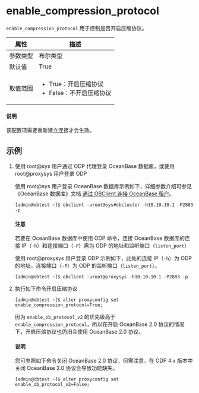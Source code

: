 # enable_compression_protocol

`enable_compression_protocol` 用于控制是否开启压缩协议。

|  属性    | 描述     |
|----------|---------|
| 参数类型 |   布尔类型      |
| 默认值   | True     |
| 取值范围 | <ul><li>True：开启压缩协议</li><li>False：不开启压缩协议</li></ul>  |

<main id="notice" type='explain'>
  <h4>说明</h4>
  <p>该配置项需要重新建立连接才会生效。</p>
</main>

## 示例

1. 使用 root@sys 用户通过 ODP 代理登录 OceanBase 数据库，或使用 root@proxysys 用户登录 ODP

   使用 root@sys 用户登录 OceanBase 数据库示例如下，详细参数介绍可参见《OceanBase 数据库》文档 [通过 OBClient 连接 OceanBase 租户](https://www.oceanbase.com/docs/common-oceanbase-database-cn-1000000000218474)。

   ```shell
   [admin@obtest ~]$ obclient -uroot@sys#obcluster -h10.10.10.1 -P2883 -p
   ```

   <main id="notice" type='notice'>
     <h4>注意</h4>
     <p>若要在 OceanBase 数据库中使用 ODP 命令，连接 OceanBase 数据库的连接 IP（<code>-h</code>）和连接端口（<code>-P</code>）需为 ODP 的地址和监听端口（<code>listen_port</code>）</p>
   </main>

   使用 root@proxysys 用户登录 ODP 示例如下，此处的连接 IP（`-h`）为 ODP 的地址，连接端口（`-P`）为 ODP 的监听端口（`listen_port`）。

   ```shell
   [admin@obtest ~]$ obclient -uroot@proxysys -h10.10.10.1 -P2883 -p
   ```

2. 执行如下命令开启压缩协议

   ```shell
   [admin@obtest ~]$ alter proxyconfig set enable_compression_protocol=True;
   ```

   因为 `enable_ob_protocol_v2` 的优先级高于 `enable_compression_protocol`，所以在开启 OceanBase 2.0 协议的情况下，开启压缩协议也仍旧会使用 OceanBase 2.0 协议。

   <main id="notice" type='explain'>
     <h4>说明</h4>
     <p>您可参照如下命令关闭 OceanBase 2.0 协议，但需注意，在 ODP 4.x 版本中关闭 OceanBase 2.0 协议会导致功能缺失。</p>
   </main>

   ```shell
   [admin@obtest ~]$ alter proxyconfig set enable_ob_protocol_v2=False;
   ```
